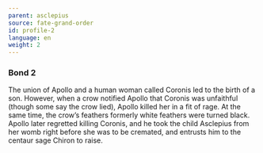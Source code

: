 ```yaml
---
parent: asclepius
source: fate-grand-order
id: profile-2
language: en
weight: 2
---
```


### Bond 2

The union of Apollo and a human woman called Coronis led to the birth of a son. However, when a crow notified Apollo that Coronis was unfaithful (though some say the crow lied), Apollo killed her in a fit of rage. At the same time, the crow’s feathers formerly white feathers were turned black. Apollo later regretted killing Coronis, and he took the child Asclepius from her womb right before she was to be cremated, and entrusts him to the centaur sage Chiron to raise.
